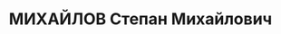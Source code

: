 ---
title: МИХАЙЛОВ Степан Михайлович
description: '1888 р.н., м. Одеса, прож. м. Вінниця, українець, із робітників, письменний,
  начальник Вінницького облхарчпрому.

  Арешт. 11.06.1937 р. Звинувач. за ст. 54-10, 11 КК УРСР. За вироком Верховного суду
  СРСР від 25.11.1937 р. розстріляний 25.11.1937 р.

  Реабіл. 27.03.1958 р.'
---